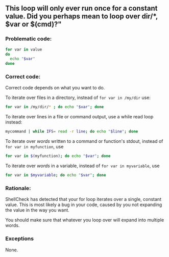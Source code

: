 ## This loop will only ever run once for a constant value. Did you perhaps mean to loop over dir/*, $var or $(cmd)?"

### Problematic code:

```sh
for var in value
do
  echo "$var"
done
```

### Correct code:

Correct code depends on what you want to do.

To iterate over files in a directory, instead of `for var in /my/dir` use:

```sh
for var in /my/dir/* ; do echo "$var"; done
```

To iterate over lines in a file or command output, use a while read loop instead:

```sh
mycommand | while IFS= read -r line; do echo "$line"; done
```

To iterate over *words* written to a command or function's stdout, instead of `for var in myfunction`, use

```sh
for var in $(myfunction); do echo "$var"; done
```

To iterate over *words* in a variable, instead of  `for var in myvariable`, use

```sh
for var in $myvariable; do echo "$var"; done
```



### Rationale:

ShellCheck has detected that your for loop iterates over a single, constant value. This is most likely a bug in your code, caused by you not expanding the value in the way you want.

You should make sure that whatever you loop over will expand into multiple words.

### Exceptions

None.

